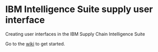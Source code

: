 # IBM Intelligence Suite supply user interface

Creating user interfaces in the IBM Supply Chain Intelligence Suite

Go to the [wiki](https://github.com/IBM/intelligence-suite-user-interface/wiki) to get started.
